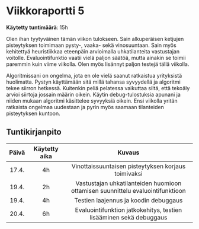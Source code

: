 # Viikkoraportti 5

**Käytetty tuntimäärä**: 15h

Olen ihan tyytyväinen tämän viikon tulokseen. Sain alkuperäisen ketjujen pisteytyksen toimimaan pysty-, vaaka- sekä vinosuuntaan. Sain myös kehitettyä heuristiikkaa eteenpäin arvioimalla 
uhkatilanteita vastustajan voitolle. Evaluointifunktio vaatii vielä paljon säätöä, mutta ainakin se toimii paremmin kuin viime viikolla. Olen myös lisännyt paljon testejä tällä viikolla. 

Algoritmissani on ongelma, jota en ole vielä saanut ratkaistua yrityksistä huolimatta. Pystyn käyttämään sitä millä tahansa syvyydellä ja algoritmi tekee siirron hetkessä. Kuitenkin peliä pelatessa vaikuttaa siltä, että tekoäly arvioi siirtoja jossain määrin oikein. Käytin debug-tulostuksia apunani ja niiden mukaan algoritmi käsittelee syvyyksiä oikein. Ensi viikolla yritän ratkaista ongelmaa uudestaan ja pyrin myös saamaan tilanteiden pisteytyksen kuntoon.  


## Tuntikirjanpito

| Päivä | Käytetty aika |             Kuvaus                                                              |
| :---: | :-----------: |  :----------------------------:                                                 |
| 17.4.  |      4h       | Vinottaissuuntaisen pisteytyksen korjaus toimivaksi                            |
| 19.4.  |      2h       | Vastustajan uhkatilanteiden huomioon ottamisen suunnittelu evaluointifunktioon  |
| 19.4.  |      4h       | Testien laajennus ja koodin debuggaus                                          |
| 20.4.  |      6h       | Evaluointifunktion jatkokehitys, testien lisääminen sekä debuggaus             |
